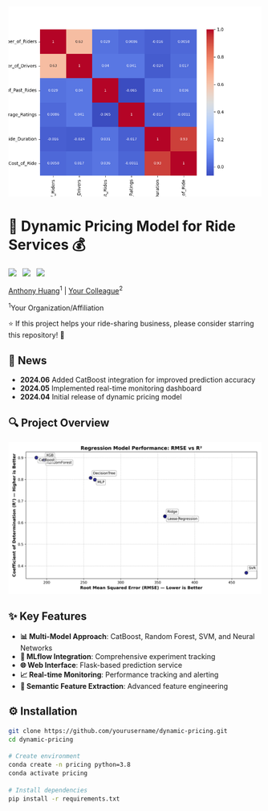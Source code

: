 <div align="center">
  <img src="src/data/images/correlation_matrix.png" style="width:640px">
</div>

# 🚖 Dynamic Pricing Model for Ride Services 💰

<a href='#'><img src='https://img.shields.io/badge/Python-3.8+-blue.svg'></a> &nbsp;
<a href='#'><img src='https://img.shields.io/badge/Framework-MLflow-orange.svg'></a> &nbsp;
<a href='#'><img src='https://img.shields.io/badge/License-MIT-green.svg'></a>

[Anthony Huang](https://github.com/yourprofile)<sup>1</sup> | [Your Colleague](https://github.com)<sup>2</sup>

<sup>1</sup>Your Organization/Affiliation

:star: If this project helps your ride-sharing business, please consider starring this repository! :hugs:

## 📢 News
- **2024.06** Added CatBoost integration for improved prediction accuracy
- **2024.05** Implemented real-time monitoring dashboard
- **2024.04** Initial release of dynamic pricing model

## 🔍 Project Overview
![Model Architecture](src/model/images/rmse_vs_r2.png)

## ✨ Key Features
- **📊 Multi-Model Approach**: CatBoost, Random Forest, SVM, and Neural Networks
- **🔬 MLflow Integration**: Comprehensive experiment tracking
- **🌐 Web Interface**: Flask-based prediction service
- **📈 Real-time Monitoring**: Performance tracking and alerting
- **🧠 Semantic Feature Extraction**: Advanced feature engineering

## ⚙️ Installation

```bash
git clone https://github.com/yourusername/dynamic-pricing.git
cd dynamic-pricing

# Create environment
conda create -n pricing python=3.8
conda activate pricing

# Install dependencies
pip install -r requirements.txt